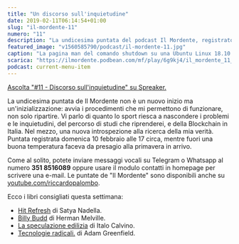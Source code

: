 ```yaml
---
title: "Un discorso sull'inquietudine"
date: 2019-02-11T06:14:54+01:00
slug: "il-mordente-11"
numero: "11"
description: "La undicesima puntata del podcast Il Mordente, registrato e curato da Riccardo Palombo."
featured_image: "v1560585790/podcast/il-mordente-11.jpg"
caption: "La pagina man del comando shutdown su una Ubuntu Linux 18.10."
scarica: "https://ilmordente.podbean.com/mf/play/6g9kj4/il_mordente_11_1.mp3"
podcast: current-menu-item
---
```


<a class="spreaker-player" href="https://www.spreaker.com/episode/17007323" data-resource="episode_id=17007323" data-width="100%" data-height="200px" data-theme="light" data-playlist="false" data-playlist-continuous="false" data-autoplay="false" data-live-autoplay="false" data-chapters-image="true" data-episode-image-position="right" data-hide-logo="false" data-hide-likes="false" data-hide-comments="false" data-hide-sharing="false" >Ascolta "#11 - Discorso sull&#39;inquietudine" su Spreaker.</a>

La undicesima puntata de Il Mordente non è un nuovo inizio ma un'inizializzazione: avvia i procedimenti che mi permettono di funzionare, non solo ripartire. Vi parlo di quanto lo sport riesca a nascondere i problemi e le inquietudini, del percorso di studi che riprenderei, e della Blockchain in Italia. Nel mezzo, una nuova introspezione alla ricerca della mia verità. Puntata registrata domenica 10 febbraio alle 17 circa, mentre fuori una buona temperatura faceva da presagio alla primavera in arrivo. 

Come al solito, potete inviare messaggi vocali su Telegram o Whatsapp al numero **351 8516089** oppure usare il modulo contatti in homepage per scrivere una e-mail. Le puntate de "Il Mordente" sono disponibili anche su <a class="text-info" title="Canale Youtube Riccardo Palombo" href="https://www.youtube.com/riccardopalombo">youtube.com/riccardopalombo</a>.

Ecco i libri consigliati questa settimana:

<ul>
<li><a class="text-info" href="https://amzn.to/2th8k3G" target="_blank" rel="nofollow" title="Vedi l'articolo">Hit Refresh</a> di Satya Nadella.</li>
<li><a class="text-info" href="https://amzn.to/2Gln8a2" target="_blank" rel="nofollow" title="Vedi il libro Billy Budd">Billy Budd</a> di Herman Melville.</li>
<li><a class="text-info" href="https://amzn.to/2BtL4E6" target="_blank" rel="nofollow" title="Vedi il libro La speculazione edilizia">La speculazione edilizia</a> di Italo Calvino.</li>
<li><a class="text-info" href="https://amzn.to/2SaDskb" target="_blank" rel="nofollow" title="Vedi il libro Tecnologie Radicali">Tecnologie radicali.</a> di Adam Greenfield.</li>
</ul>